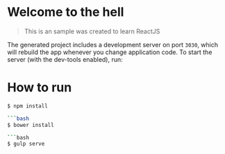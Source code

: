 # Welcome to the hell
> This is an sample was created to learn ReactJS

The generated project includes a development server on port `3030`, which will rebuild the app whenever you change application code. To start the server (with the dev-tools enabled), run:

# How to run
```bash
$ npm install

```bash
$ bower install

```bash
$ gulp serve
